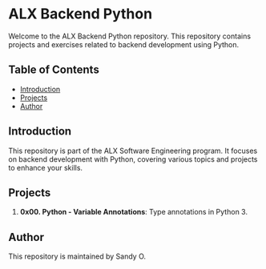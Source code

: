 # ALX Backend Python
Welcome to the ALX Backend Python repository. This repository contains projects and exercises related to backend development using Python.

## Table of Contents

- [Introduction](#introduction)
- [Projects](#projects)
- [Author](#author)

## Introduction

This repository is part of the ALX Software Engineering program. It focuses on backend development with Python, covering various topics and projects to enhance your skills.

## Projects

1. **0x00. Python - Variable Annotations**: Type annotations in Python 3.

## Author

This repository is maintained by Sandy O.